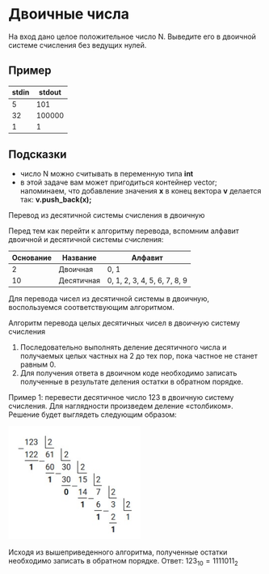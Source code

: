# Двоичные числа

На вход дано целое положительное число N. Выведите его в двоичной системе счисления без ведущих нулей.
## Пример

| **stdin** | **stdout** |
| --------- | ---------- |
| 5         | 101        |
| 32        | 100000     |
| 1         | 1          |
## Подсказки
- число N можно считывать в переменную типа **int**
- в этой задаче вам может пригодиться контейнер vector; напоминаем, что добавление значения **x** в конец вектора **v** делается так: **v.push_back(x);**

Перевод из десятичной системы счисления в двоичную 

Перед тем как перейти к алгоритму перевода, вспомним алфавит двоичной и десятичной системы счисления: 

| Основание | Название   | Алфавит                       |
| --------- | ---------- | ----------------------------- |
| 2         | Двоичная   | 0, 1                          |
| 10        | Десятичная | 0, 1, 2, 3, 4, 5, 6, 7, 8, 9  |
Для перевода чисел из десятичной системы в двоичную, воспользуемся соответствующим алгоритмом. 

Алгоритм перевода целых десятичных чисел в двоичную систему счисления 
1. Последовательно выполнять деление десятичного числа и получаемых целых частных на 2 до тех пор, пока частное не станет равным 0. 
2. Для получения ответа в двоичном коде необходимо записать полученные в результате деления остатки в обратном порядке. 

Пример 1: перевести десятичное число 123 в двоичную систему счисления. Для наглядности произведем деление «столбиком». Решение будет выглядеть следующим образом:
 
![](Pasted_image_20240730193536.png)

Исходя из вышеприведенного алгоритма, полученные остатки необходимо записать в обратном порядке. Ответ:
$123_{10}=1111011_2$